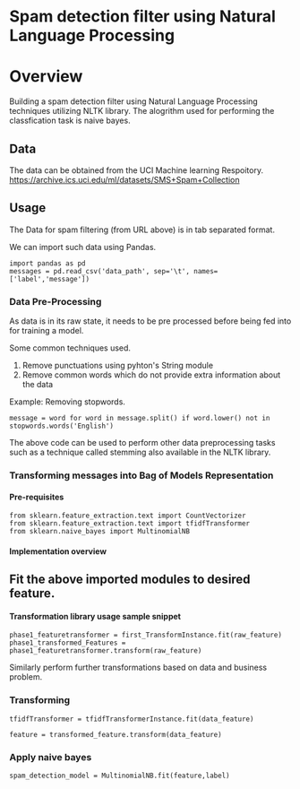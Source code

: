 # Spam detection filter using Natural Language Processing

# Overview

Building a spam detection filter using Natural Language Processing techniques utilizing NLTK library.
The alogrithm used for performing the classfication task is naive bayes. 

## Data 

The data can be obtained from the UCI Machine learning Respoitory.
https://archive.ics.uci.edu/ml/datasets/SMS+Spam+Collection


## Usage

The Data for spam filtering (from URL above) is in tab separated format.

We can import such data using Pandas.

```
import pandas as pd
messages = pd.read_csv('data_path', sep='\t', names=['label','message'])
```
### Data Pre-Processing

As data is in its raw state, it needs to be pre processed before being fed into for training a model.

Some common techniques used.

1. Remove punctuations using pyhton's String module
2. Remove common words which do not provide extra information about the data

Example: Removing stopwords.


```
message = word for word in message.split() if word.lower() not in stopwords.words('English')
```

The above code can be used to perform other data preprocessing tasks such as a technique called stemming also available in the NLTK library. 

### Transforming messages into Bag of Models Representation

#### Pre-requisites

```
from sklearn.feature_extraction.text import CountVectorizer
from sklearn.feature_extraction.text import tfidfTransformer
from sklearn.naive_bayes import MultinomialNB
```

#### Implementation overview


## Fit the above imported modules to desired feature.

#### Transformation library usage sample snippet
```
phase1_featuretransformer = first_TransformInstance.fit(raw_feature)
phase1_transformed_Features = phase1_featuretransformer.transform(raw_feature)

```

Similarly perform further transformations based on data and business problem.

### Transforming
```
tfidfTransformer = tfidfTransformerInstance.fit(data_feature)

feature = transformed_feature.transform(data_feature)
```

### Apply naive bayes
```
spam_detection_model = MultinomialNB.fit(feature,label)

```
